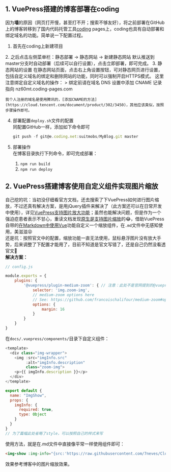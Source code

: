 ## 1. VuePress搭建的博客部署在coding
因为**墙**的原因（网页打开慢，甚至打不开；搜索不够友好），将之前部署在GitHub上的博客转移到了国内代码托管工具[coding](https://coding.net) pages上，coding也具有自动部署和绑定域名的功能。简单说一下配置过程。
1. 首先在coding上新建项目  
<img-show :img-info="{src:'https://raw.githubusercontent.com/7neves/CloudImg/master/images/20191011150954.jpeg',description:'新建项目'}"/>
2. 之后点击左侧菜单栏：静态部署 -> 静态网站 -> 新建静态网站
<img-show :img-info="{src:'https://raw.githubusercontent.com/7neves/CloudImg/master/images/20191011150954.jpeg',description:'新建静态网站'}"/>
默认推送到master分支时自动部署（后续可以自行设置），点击立即部署，即可完成。
3. 静态网站的设置  
在静态网站页面，点击右上角设置按钮，可对静态网页进行设置，包括自定义域名的绑定和删除网站的功能，同时可以强制开启HTTPS模式。  
这里注意绑定自定义域名的操作：
    > 绑定前请在域名 DNS 设置中添加 CNAME 记录指向 nz60mt.coding-pages.com

    我个人注册的域名是使用腾讯的，[添加CNAME的方法](https://cloud.tencent.com/document/product/302/3450)，其他应该类似，按照步骤操作即可。
4. 部署配置`deploy.sh`文件的配置  
同配置GitHub一样，添加如下命令即可

    ```js
    git push -f git@e.coding.net:suitmobs/MyBlog.git master
    ```
5. 部署操作  
在博客目录执行下列命令，即可完成部署：  
    1. `npm run build`
    2. `npm run deploy`
## 2. VuePress搭建博客使用自定义组件实现图片缩放
自己挖的坑：当初没仔细看官方文档，还去搜索了下VuePress如何进行图片缩放，不过还真有解决方案，是用jQuery插件来解决了（此方案还可以在日常开发中使用），详见[VuePress支持图片放大功能](https://segmentfault.com/a/1190000016928859)；虽然也能解决问题，但是作为一个强迫症患者表示不甘心，重读文档发现[原生是支持图片缩放](https://vuepress.vuejs.org/zh/plugin/official/plugin-medium-zoom.html)的😂，借助VuePress自带的[在Markdown中使用Vue](https://vuepress.vuejs.org/zh/guide/using-vue.html#使用组件)功能自定义一个缩放组件，在`.md`文件中无感知使用，美滋滋😝  
还是坑：按照官文中的配置，缩放功能一直无法使用，鼠标悬浮图片没有放大手势，后来调整了下配置才能用了，目前不知道是官文写错了，还是自己仍然没看透官文🤣  
**解决方案：**
```js
// config.js

module.exports = {
    plugins: {
        '@vuepress/plugin-medium-zoom': { // 注意：此处不是官网提到的@vuepress/medium-zoom
            selector: 'img.zoom-img',
            // medium-zoom options here
            // See: https://github.com/francoischalifour/medium-zoom#options
            options: {
                margin: 16
            }
        }
    }
}
```
在`docs/.vuepress/components/`目录下自定义组件：
```js
<template>
  <div class="img-wrapper">
    <img :src="imgInfo.src"
         :alt="imgInfo.description"
         class="zoom-img">
    <p>{{ imgInfo.description }}</p>
  </div>
</template>

export default {
  name: "ImgShow",
  props: {
    imgInfo: {
      required: true,
      type: Object
    }
  }
}
// 为了篇幅此处省略了style，可以按照自己的样式来写
```
使用方法，就是在.md文件中直接像平常一样使用组件即可：
```md
<img-show :img-info="{src:'https://raw.githubusercontent.com/7neves/CloudImg/master/images/20190911112137.png',description:'默认配置'}"/>
```
效果参考博客中的图片缩放效果。